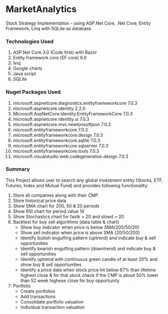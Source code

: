 # MarketAnalytics
Stock Strategy implementation - using ASP.Net Core, .Net Core, Entity Framework, Linq with SQLite as database
  <h3>Technologies Used</h3>
  <ol>
  <li>ASP.Net Core 3.0 (Code first) with Razor</li>
  <li>Entity framework core (EF core) 6.0</li>
  <li>linq</li>
  <li>Google charts</li>
  <li>Java script</li>
  <li>SQLite</li>
</ol>
  <h3>Nuget Packages Used</h3>
  <ol>
    <li>microsoft.aspnetcore.diagnostics.entityframeworkcore 7.0.3</li>
    <li>microsoft.aspnetcore.identity 2.2.0</li>
    <li>Microsoft.AspNetCore.Identity.EntityFrameworkCore 7.0.3</li>
    <li>microsoft.aspnetcore.identity.ui 7.0.3</li>
    <li>microsoft.aspnetcore.mvc.newtonsoftjson 7.0.3</li>
    <li>microsoft.entityframeworkcore 7.0.3</li>
    <li>microsoft.entityframeworkcore.design 7.0.3</li>
    <li>microsoft.entityframeworkcore.sqlite 7.0.3</li>
    <li>microsoft.entityframeworkcore.sqlserver 7.0.3</li>
    <li>microsoft.entityframeworkcore.tools 7.0.3</li>
    <li>microsoft.visualstudio.web.codegeneration.design 7.0.3</li>
  </ol>

<h3>Summary</h3>
  This Project allows user to search any global investment entity (Stocks, ETF, Futures, Index and Mutual Fund) and provides following functionality:
  <ol>
  <li>Store all companies along with their CMP</li>
  <li>Store historical price data</li>
  <li>Show SMA chart for 200, 50 & 20 periods</li>
  <li>Show RSI chart for period value 14</li>
  <li>Show Stochastics chart for fastk = 20 and slowd = 20</li>
  <li>Backtest for buy sell algorithms (data table & chart)
    <ul>
      <li>Show buy indicator when price is below SMA(200/50/20)</li>
      <li>Show sell indicator when price is above SMA (20/50/200)</li>
      <li>Identify bullish engulfing pattern (uptrend) and indicate buy & sell opportunities</li>
      <li>Identify bearish engulfing pattern (downtrend) and indicate buy & sell opportunities</li>
      <li>Identify uptrend with continuous green candle of at least 20% and show buy & sell opportunities</li>
      <li>Identify a price date when stock price hit below 67% than lifetime highest close & for that stock check if the CMP is about 50% lower than 52 week highese close for buy opportunity</li>
    </ul>
  </li>
  <li>Portfolio
    <ul>
      <li>Create portfolios</li>
      <li>Add transactions</li>
      <li>Consolidate portfolio valuation</li>
      <li>Individual transaction valuation</li>
    </ul>
  </li>
  </ol>
